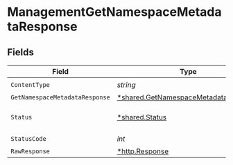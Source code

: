 # ManagementGetNamespaceMetadataResponse


## Fields

| Field                                                                                       | Type                                                                                        | Required                                                                                    | Description                                                                                 |
| ------------------------------------------------------------------------------------------- | ------------------------------------------------------------------------------------------- | ------------------------------------------------------------------------------------------- | ------------------------------------------------------------------------------------------- |
| `ContentType`                                                                               | *string*                                                                                    | :heavy_check_mark:                                                                          | N/A                                                                                         |
| `GetNamespaceMetadataResponse`                                                              | [*shared.GetNamespaceMetadataResponse](../../models/shared/getnamespacemetadataresponse.md) | :heavy_minus_sign:                                                                          | OK                                                                                          |
| `Status`                                                                                    | [*shared.Status](../../models/shared/status.md)                                             | :heavy_minus_sign:                                                                          | Default error response                                                                      |
| `StatusCode`                                                                                | *int*                                                                                       | :heavy_check_mark:                                                                          | N/A                                                                                         |
| `RawResponse`                                                                               | [*http.Response](https://pkg.go.dev/net/http#Response)                                      | :heavy_minus_sign:                                                                          | N/A                                                                                         |